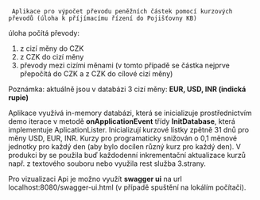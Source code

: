      Aplikace pro výpočet převodu peněžních částek pomocí kurzových převodů (úloha k příjímacímu řízení do Pojišťovny KB)

úloha počítá převody:
1. z cizí měny do CZK
2. z CZK do cizí měny 
3. převody mezi cizími měnami (v tomto případě se částka nejprve přepočítá do CZK a z CZK do cílové cizí měny)

Poznámka: aktuálně jsou v databázi 3 cizí měny: **EUR, USD, INR (indická rupie)**


Aplikace využívá in-memory databázi, která se inicializuje prostřednictvím demo iterace v metodě **onApplicationEvent** třídy **InitDatabase**, která implementuje AplicationLister.
Inicializují kurzové lístky zpětně 31 dnů pro měny USD, EUR, INR. Kurzy pro programaticky snižován o 0,1 měnové jednotky pro každý den (aby bylo docílen různý kurz pro každý den).
V produkci by se použila buď každodenní inkrementační aktualizace kurzů např. z textového souboru nebo využila rest služba 3.strany.

Pro vizualizaci Api je možno využít **swagger ui** na url localhost:8080/swagger-ui.html (v případě spuštění na lokálím počítači).





 

